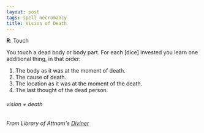```yaml
---
layout: post
tags: spell necromancy
title: Vision of Death
---
```

**R**: Touch

You touch a dead body or body part. For each [dice] invested you learn one additional thing, in that order:

1. The body as it was at the moment of death.
2. The cause of death.
3. The location as it was at the moment of the death.
4. The last thought of the dead person.

###### vision + death
###### From Library of Attnam's [Diviner](https://attnam.blogspot.com/2018/07/class-diviner-wizard.html)
